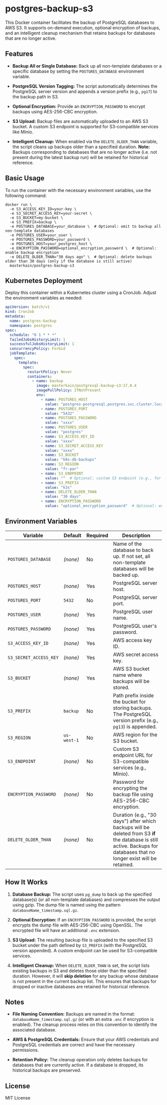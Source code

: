 # postgres-backup-s3

This Docker container facilitates the backup of PostgreSQL databases to AWS S3. It supports on-demand execution, optional encryption of backups, and an intelligent cleanup mechanism that retains backups for databases that are no longer active.

## Features

- **Backup All or Single Database:**
  Back up all non-template databases or a specific database by setting the `POSTGRES_DATABASE` environment variable.

- **PostgreSQL Version Tagging:**
  The script automatically determines the PostgreSQL server version and appends a version prefix (e.g., `pg17`) to the backup path in S3.

- **Optional Encryption:**
  Provide an `ENCRYPTION_PASSWORD` to encrypt backups using AES-256-CBC encryption.

- **S3 Upload:**
  Backup files are automatically uploaded to an AWS S3 bucket. A custom S3 endpoint is supported for S3-compatible services like Minio.

- **Intelligent Cleanup:**
  When enabled via the `DELETE_OLDER_THAN` variable, the script cleans up backups older than a specified duration. **Note:** Backups corresponding to databases that are no longer active (i.e. not present during the latest backup run) will be retained for historical reference.

## Basic Usage

To run the container with the necessary environment variables, use the following command:

```console
docker run \
  -e S3_ACCESS_KEY_ID=your-key \
  -e S3_SECRET_ACCESS_KEY=your-secret \
  -e S3_BUCKET=my-bucket \
  -e S3_PREFIX=backup \
  -e POSTGRES_DATABASE=your_database \  # Optional: omit to backup all non-template databases
  -e POSTGRES_USER=your_user \
  -e POSTGRES_PASSWORD=your_password \
  -e POSTGRES_HOST=your_postgres_host \
  -e ENCRYPTION_PASSWORD=optional_encryption_password \  # Optional: enable backup encryption
  -e DELETE_OLDER_THAN="30 days ago" \  # Optional: delete backups older than 30 days (only if the database is still active)
  masterkain/postgres-backup-s3
```

## Kubernetes Deployment

Deploy this container within a Kubernetes cluster using a CronJob. Adjust the environment variables as needed:

```yaml
apiVersion: batch/v1
kind: CronJob
metadata:
  name: postgres-backup
  namespace: postgres
spec:
  schedule: "0 1 * * *"
  failedJobsHistoryLimit: 1
  successfulJobsHistoryLimit: 1
  concurrencyPolicy: Forbid
  jobTemplate:
    spec:
      template:
        spec:
          restartPolicy: Never
          containers:
            - name: backup
              image: masterkain/postgresql-backup-s3:17.0.4
              imagePullPolicy: IfNotPresent
              env:
                - name: POSTGRES_HOST
                  value: "postgres-postgresql.postgres.svc.cluster.local"
                - name: POSTGRES_PORT
                  value: "5432"
                - name: POSTGRES_PASSWORD
                  value: "xxxx"
                - name: POSTGRES_USER
                  value: "postgres"
                - name: S3_ACCESS_KEY_ID
                  value: "xxxx"
                - name: S3_SECRET_ACCESS_KEY
                  value: "xxxx"
                - name: S3_BUCKET
                  value: "k8s-db-backups"
                - name: S3_REGION
                  value: "fr-par"
                - name: S3_ENDPOINT
                  value: ""  # Optional: custom S3 endpoint (e.g., for Minio)
                - name: S3_PREFIX
                  value: "k3s"
                - name: DELETE_OLDER_THAN
                  value: "30 days"
                - name: ENCRYPTION_PASSWORD
                  value: "optional_encryption_password"  # Optional: enable encryption
```

## Environment Variables

| Variable               | Default     | Required | Description |
|------------------------|-------------|----------|-------------|
| `POSTGRES_DATABASE`    | _(none)_    | No       | Name of the database to back up. If not set, all non-template databases will be backed up. |
| `POSTGRES_HOST`        | _(none)_    | Yes      | PostgreSQL server host. |
| `POSTGRES_PORT`        | `5432`      | No       | PostgreSQL server port. |
| `POSTGRES_USER`        | _(none)_    | Yes      | PostgreSQL user name. |
| `POSTGRES_PASSWORD`    | _(none)_    | Yes      | PostgreSQL user's password. |
| `S3_ACCESS_KEY_ID`     | _(none)_    | Yes      | AWS access key ID. |
| `S3_SECRET_ACCESS_KEY` | _(none)_    | Yes      | AWS secret access key. |
| `S3_BUCKET`            | _(none)_    | Yes      | AWS S3 bucket name where backups will be stored. |
| `S3_PREFIX`            | `backup`    | No       | Path prefix inside the bucket for storing backups. The PostgreSQL version prefix (e.g., `pg13`) is appended. |
| `S3_REGION`            | `us-west-1` | No       | AWS region for the S3 bucket. |
| `S3_ENDPOINT`          | _(none)_    | No       | Custom S3 endpoint URL for S3-compatible services (e.g., Minio). |
| `ENCRYPTION_PASSWORD`  | _(none)_    | No       | Password for encrypting the backup file using AES-256-CBC encryption. |
| `DELETE_OLDER_THAN`    | _(none)_    | No       | Duration (e.g., "30 days") after which backups will be deleted from S3 **if** the database is still active. Backups for databases that no longer exist will be retained. |

## How It Works

1. **Database Backup:**
   The script uses `pg_dump` to back up the specified database(s) (or all non-template databases) and compresses the output using gzip. The dump file is named using the pattern `databaseName_timestamp.sql.gz`.

2. **Optional Encryption:**
   If an `ENCRYPTION_PASSWORD` is provided, the script encrypts the dump file with AES-256-CBC using OpenSSL. The encrypted file will have an additional `.enc` extension.

3. **S3 Upload:**
   The resulting backup file is uploaded to the specified S3 bucket under the path defined by `S3_PREFIX` (with the PostgreSQL version appended). A custom endpoint can be used for S3-compatible services.

4. **Intelligent Cleanup:**
   When `DELETE_OLDER_THAN` is set, the script lists existing backups in S3 and deletes those older than the specified duration. However, it will **skip deletion** for any backup whose database is not present in the current backup list. This ensures that backups for dropped or inactive databases are retained for historical reference.

## Notes

- **File Naming Convention:**
  Backups are named in the format:
  `databaseName_timestamp.sql.gz` (or with an extra `.enc` if encryption is enabled).
  The cleanup process relies on this convention to identify the associated database.

- **AWS & PostgreSQL Credentials:**
  Ensure that your AWS credentials and PostgreSQL credentials are correct and have the necessary permissions.

- **Retention Policy:**
  The cleanup operation only deletes backups for databases that are currently active. If a database is dropped, its historical backups are preserved.

## License

MIT License

